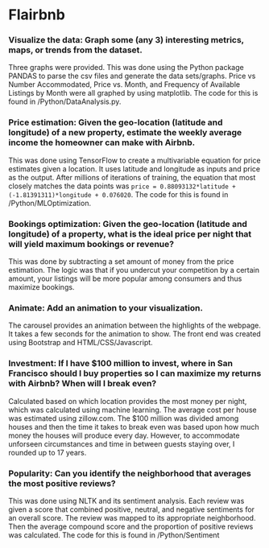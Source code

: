 # Flairbnb

### Visualize the data: Graph some (any 3) interesting metrics, maps, or trends from the dataset.
Three graphs were provided. This was done using the Python package PANDAS to parse the csv files and generate the data sets/graphs. Price vs Number Accommodated, Price vs. Month, and Frequency of Available Listings by Month were all graphed by using matplotlib. The code for this is found in /Python/DataAnalysis.py.

### Price estimation: Given the geo-location (latitude and longitude) of a new property, estimate the weekly average income the homeowner can make with Airbnb.
This was done using TensorFlow to create a multivariable equation for price estimates given a location. It uses latitude and longitude as inputs and price as the output. After millions of iterations of training, the equation that most closely matches the data points was ```price = 0.88093132*latitude + (-1.81391311)*longitude + 0.076020```. The code for this is found in /Python/MLOptimization.

### Bookings optimization: Given the geo-location (latitude and longitude) of a property, what is the ideal price per night that will yield maximum bookings or revenue?
This was done by subtracting a set amount of money from the price estimation. The logic was that if you undercut your competition by a certain amount, your listings will be more popular among consumers and thus maximize bookings.

### Animate: Add an animation to your visualization.
The carousel provides an animation between the highlights of the webpage. It takes a few seconds for the animation to show. The front end was created using Bootstrap and HTML/CSS/Javascript.

### Investment: If I have $100 million to invest, where in San Francisco should I buy properties so I can maximize my returns with Airbnb? When will I break even?
Calculated based on which location provides the most money per night, which was calculated using machine learning. The average cost per house was estimated using zillow.com. The $100 million was divided among houses and then the time it takes to break even was based upon how much money the houses will produce every day. However, to accommodate unforseen circumstances and time in between guests staying over, I rounded up to 17 years. 

### Popularity: Can you identify the neighborhood that averages the most positive reviews?
This was done using NLTK and its sentiment analysis. Each review was given a score that combined positive, neutral, and negative sentiments for an overall score. The review was mapped to its appropriate neighborhood. Then the average compound score and the proportion of positive reviews was calculated. The code for this is found in /Python/Sentiment
